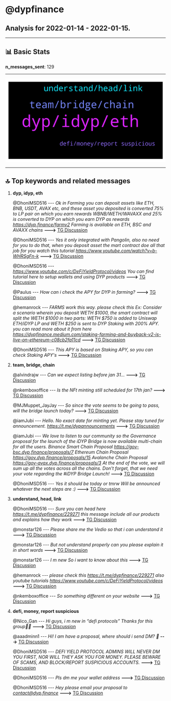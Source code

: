 # **@dypfinance**
 ## Analysis for **2022-01-14** - **2022-01-15**.

---

## 📊 **Basic Stats**

**n_messages_sent**: 129

---
![wordcloud](dypfinance_1Days_wordcloud.png)

---


## 🔝 **Top keywords and related messages**

1. **dyp, idyp, eth**

    @DhoniMSD516 --- *Ok in Farming you can deposit assets like ETH, BNB, USDT, AVAX etc, and these asset you deposited is converted 75% to LP pair on which you earn rewards WBNB/WETH/WAVAXX and 25% is converted to DYP on which you earn DYP as rewards https://dyp.finance/farmv2 Farming is available on ETH, BSC and AVAXX chains* **--->** [TG Discussion](https://t.me/dypfinance/239672)

    @DhoniMSD516 --- *Yes it only integrated with Pangolin, also no need for you to do that, when you deposit asset the mart contract doe all that job for you watch this tutorial https://www.youtube.com/watch?v=b-WHRSgFn-k* **--->** [TG Discussion](https://t.me/dypfinance/239789)

    @DhoniMSD516 --- *https://www.youtube.com/c/DeFiYieldProtocol/videos You can find tutorial here to setup wallets and using DYP products* **--->** [TG Discussion](https://t.me/dypfinance/239678)

    @Paulus --- *How can i check the APY for DYP in farming?* **--->** [TG Discussion](https://t.me/dypfinance/239687)

    @hemanrock --- *FARMS work this way. please check this   Ex: Consider a scenario wherein you deposit WETH $1000, the smart contract will split the WETH $1000 in two parts: WETH $750 is added to Uniswap ETH/iDYP LP and WETH $250 is sent to DYP Staking with 200% APY.   you can read more about it from here https://dypfinance.medium.com/staking-farming-and-buyback-v2-is-live-on-ethereum-c08cb2fa11cd* **--->** [TG Discussion](https://t.me/dypfinance/239480)

    @DhoniMSD516 --- *This APY is based on Staking APY, so you can check Staking APY's* **--->** [TG Discussion](https://t.me/dypfinance/239693)

2. **team, bridge, chain**

    @alvindrajw --- *Can we expect listing before jan 31...* **--->** [TG Discussion](https://t.me/dypfinance/239578)

    @nkemboxoffice --- *Is the NFt minting still scheduled for 17th jan?* **--->** [TG Discussion](https://t.me/dypfinance/239942)

    @MJMuppet_JayJay --- *So since the vote seems to be going to pass, will the bridge launch today?* **--->** [TG Discussion](https://t.me/dypfinance/239829)

    @iamJubi --- *Hello. No exact date for minting yet. Please stay tuned for announcement. https://t.me/dypannouncements* **--->** [TG Discussion](https://t.me/dypfinance/239944)

    @iamJubi --- *We love to listen to our community so the Governance proposal for the launch of the iDYP Bridge is now available multi-chain for all the users.  Binance Smart Chain Proposal https://gov-bsc.dyp.finance/proposals/7  Ethereum Chain Proposal https://gov.dyp.finance/proposals/15  Avalanche Chain Proposal https://gov-avax.dyp.finance/proposals/3  At the end of the vote, we will sum up all the votes across all the chains. Don't forget, that we need your vote regarding the #iDYP Bridge Launch!* **--->** [TG Discussion](https://t.me/dypfinance/239625)

    @DhoniMSD516 --- *Yes it should be today or tmrw  Will be announced whatever the next steps are :)* **--->** [TG Discussion](https://t.me/dypfinance/239830)

3. **understand, head, link**

    @DhoniMSD516 --- *Sure you can head here https://t.me/dypfinance/229271 this message include all our products and explains how they work* **--->** [TG Discussion](https://t.me/dypfinance/239666)

    @monstar126 --- *Please share me the Vedio so that i can understand it* **--->** [TG Discussion](https://t.me/dypfinance/239680)

    @monstar126 --- *But not understand properly can you please explain it in short words* **--->** [TG Discussion](https://t.me/dypfinance/239669)

    @monstar126 --- *I m new So i want to know about this* **--->** [TG Discussion](https://t.me/dypfinance/239665)

    @hemanrock --- *please check this https://t.me/dypfinance/229271 also youtube tutorials https://www.youtube.com/c/DeFiYieldProtocol/videos* **--->** [TG Discussion](https://t.me/dypfinance/239503)

    @nkemboxoffice --- *So something different on your website* **--->** [TG Discussion](https://t.me/dypfinance/239943)

4. **defi, money, report suspicious**

    @Nico_Gan --- *Hi guys, i m new in “defi protocols”  Thanks for this group🙋‍♂️* **--->** [TG Discussion](https://t.me/dypfinance/239990)

    @aaadminn1 --- *Hi! I am have a proposal, where should i send DM? 📩* **--->** [TG Discussion](https://t.me/dypfinance/239852)

    @DhoniMSD516 --- *DEFI YIELD PROTOCOL ADMINS WILL NEVER DM YOU FIRST, NOR WILL THEY ASK YOU FOR MONEY. PLEASE BEWARE OF SCAMS, AND BLOCK/REPORT SUSPICIOUS ACCOUNTS.* **--->** [TG Discussion](https://t.me/dypfinance/239636)

    @DhoniMSD516 --- *Pls dm me your wallet address* **--->** [TG Discussion](https://t.me/dypfinance/239635)

    @DhoniMSD516 --- *Hey please email your proposal to contact@dyp.finance* **--->** [TG Discussion](https://t.me/dypfinance/239616)

